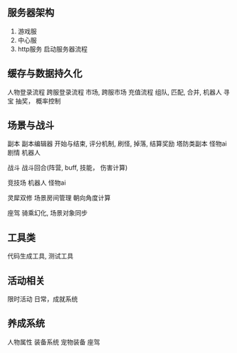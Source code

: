 
## 服务器架构
1. 游戏服
2. 中心服
3. http服务
启动服务器流程

## 缓存与数据持久化
人物登录流程
跨服登录流程
市场, 跨服市场
充值流程
组队, 匹配, 合并, 机器人
寻宝  抽奖， 概率控制

## 场景与战斗
副本
    副本编辑器
        开始与结束, 评分机制, 刷怪, 掉落, 结算奖励
    塔防类副本 怪物ai 剧情
    机器人

战斗
    战斗回合(阵营, buff, 技能， 伤害计算)

竞技场
    机器人
    怪物ai

灵犀双修
    场景房间管理
    朝向角度计算

座驾
    骑乘幻化, 场景对象同步

## 工具类
代码生成工具, 测试工具

## 活动相关
限时活动
日常，成就系统

## 养成系统
人物属性
装备系统
宠物装备
座驾
